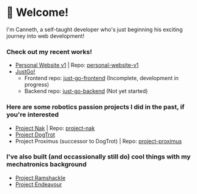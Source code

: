 # 👋 Welcome!
I'm Canneth, a self-taught developer who's just beginning his exciting journey into web development!

### Check out my recent works!
- [Personal Website v1](https://canneth.dev) | Repo: [personal-website-v1](https://github.com/canneth/personal-website-v1)
- [JustGo!](https://justgo.dev)
  - Frontend repo: [just-go-frontend](https://github.com/canneth/just-go-frontend) (Incomplete, development in progress)
  - Backend repo: [just-go-backend](https://github.com/canneth/just-go-backend) (Not yet started)

### Here are some robotics passion projects I did in the past, if you're interested
- [Project Nak](https://canneth.github.io/project_nak.html) | Repo: [project-nak](https://github.com/canneth/project-nak)
- [Project DogTrot](https://canneth.github.io/project_dogTrot.html)
- Project Proximus (successor to DogTrot) | Repo: [project-proximus](https://github.com/canneth/project-proximus)

### I've also built (and occassionally still do) cool things with my mechatronics background
- [Project Ramshackle](https://canneth.github.io/project_ramshackle.html)
- [Project Endeavour](https://canneth.github.io/project_endeavour.html)
